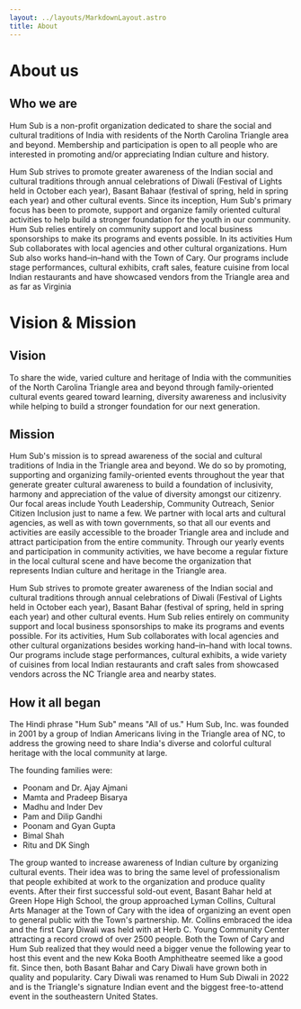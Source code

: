```yaml
---
layout: ../layouts/MarkdownLayout.astro
title: About
---
```


# About us

## Who we are

Hum Sub is a non-profit organization dedicated to share the social and cultural traditions of India with residents of the North Carolina Triangle area and beyond. Membership and participation is open to all people who are interested in promoting and/or appreciating Indian culture and history.

Hum Sub strives to promote greater awareness of the Indian social and cultural traditions through annual celebrations of Diwali (Festival of Lights held in October each year), Basant Bahaar (festival of spring, held in spring each year) and other cultural events. Since its inception, Hum Sub's primary focus has been to promote, support and organize family oriented cultural activities to help build a stronger foundation for the youth in our community. Hum Sub relies entirely on community support and local business sponsorships to make its programs and events possible. In its activities Hum Sub collaborates with local agencies and other cultural organizations. Hum Sub also works hand–in–hand with the Town of Cary. Our programs include stage performances, cultural exhibits, craft sales, feature cuisine from local Indian restaurants and have showcased vendors from the Triangle area and as far as Virginia

# Vision & Mission

## Vision
To share the wide, varied culture and heritage of India with the communities of the North Carolina Triangle area and beyond through family-oriented cultural events geared toward learning, diversity awareness and inclusivity while helping to build a stronger foundation for our next generation.
## Mission
Hum Sub's mission is to spread awareness of the social and cultural traditions of India in the Triangle area and beyond.  We do so by promoting, supporting and organizing family-oriented events throughout the year that generate greater cultural awareness to build a foundation of inclusivity, harmony and appreciation of the value of diversity amongst our citizenry.  Our focal areas include Youth Leadership, Community Outreach, Senior Citizen Inclusion just to name a few.  We partner with local arts and cultural agencies, as well as with town governments, so that all our events and activities are easily accessible to the broader Triangle area and include and attract participation from the entire community. Through our yearly events and participation in community activities, we have become a regular fixture in the local cultural scene and have become the organization that represents Indian culture and heritage in the Triangle area.

Hum Sub strives to promote greater awareness of the Indian social and cultural traditions through annual celebrations of Diwali (Festival of Lights held in October each year), Basant Bahar (festival of spring, held in spring each year) and other cultural events.  Hum Sub relies entirely on community support and local business sponsorships to make its programs and events possible.  For its activities, Hum Sub collaborates with local agencies and other cultural organizations besides working hand–in–hand with local towns.  Our programs include stage performances, cultural exhibits, a wide variety of cuisines from local Indian restaurants and craft sales from showcased vendors across the NC Triangle area and nearby states.

## How it all began
The Hindi phrase "Hum Sub" means "All of us." Hum Sub, Inc. was founded in 2001 by a group of Indian Americans living in the Triangle area of NC, to address the growing need to share India's diverse and colorful cultural heritage with the local community at large.

The founding families were:

- Poonam and Dr. Ajay Ajmani
- Mamta and Pradeep Bisarya
- Madhu and Inder Dev
- Pam and Dilip Gandhi
- Poonam and Gyan Gupta
- Bimal Shah
- Ritu and DK Singh

The group wanted to increase awareness of Indian culture by organizing cultural events.  Their idea was to bring the same level of professionalism that people exhibited at work to the organization and produce quality events. After their first successful sold-out event, Basant Bahar held at Green Hope High School, the group approached Lyman Collins, Cultural Arts Manager at the Town of Cary with the idea of organizing an event open to general public with the Town's partnership.  Mr. Collins embraced the idea and the first Cary Diwali was held with at Herb C. Young Community Center attracting a record crowd of over 2500 people.  Both the Town of Cary and Hum Sub realized that they would need a bigger venue the following year to host this event and the new Koka Booth Amphitheatre seemed like a good fit.  Since then, both Basant Bahar and Cary Diwali have grown both in quality and popularity.  Cary Diwali was renamed to Hum Sub Diwali in 2022 and is the Triangle's signature Indian event and the biggest free-to-attend event in the southeastern United States.